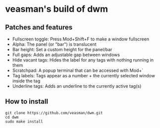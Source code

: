 # veasman's build of dwm

## Patches and features

- Fullscreen toggle: Press Mod+Shift+F to make a window fullscreen
- Alpha: The panel (or "bar") is translucent
- Bar height: Set a custom height for the panel/bar
- Full gaps: Adds an adjustable gap between windows
- Hide vacant tags: Hides the label for any tags with nothing running in them
- Scratchpad: A popup terminal that can be accessed with Mod+\`
- Tag labels: Tags appear as a number + the currently selected window inside the tag
- Underline tags: Adds an underline to the currently active tag(s)

## How to install
```
git clone https://github.com/veasman/dwm.git
cd dwm
sudo make install
```
